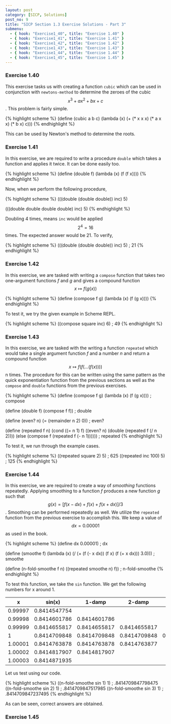 ```yaml
---
layout: post
category: [SICP, Solutions]
post_no: 9
title: "SICP Section 1.3 Exercise Solutions - Part 3"
submenu:
  - { hook: "Exercise1_40", title: "Exercise 1.40" }
  - { hook: "Exercise1_41", title: "Exercise 1.41" }
  - { hook: "Exercise1_42", title: "Exercise 1.42" }
  - { hook: "Exercise1_43", title: "Exercise 1.43" }
  - { hook: "Exercise1_44", title: "Exercise 1.44" }
  - { hook: "Exercise1_45", title: "Exercise 1.45" }
---
```


### Exercise 1.40<a name="Exercise1_40">&nbsp;</a>

This exercise tasks us with creating a function `cubic` which can be used in conjunction with `newtons-method` to determine the zeroes of the cubic $$x^3+ax^2+bx+c$$. This problem is fairly simple.

{% highlight scheme %}
(define (cubic a b c)
  (lambda (x) (+ (* x x x)
                 (* a x x)
                 (* b x)
                 c)))
{% endhighlight %}

This can be used by Newton's method to determine the roots.

<!--excerpt-->

### Exercise 1.41<a name="Exercise1_41">&nbsp;</a>

In this exercise, we are required to write a procedure `double` which takes a function and applies it twice. It can be done easily too.

{% highlight scheme %}
(define (double f)
  (lambda (x) (f (f x))))
{% endhighlight %}

Now, when we perform the following procedure,

{% highlight scheme %}
(((double (double double)) inc) 5)

(((double double double double) inc) 5)
{% endhighlight %}

Doubling 4 times, means `inc` would be applied $$2^4=16$$ times. The expected answer would be 21. To verify,

{% highlight scheme %}
(((double (double double)) inc) 5)
; 21
{% endhighlight %}

### Exercise 1.42<a name="Exercise1_42">&nbsp;</a>

In this exercise, we are tasked with writing a `compose` function that takes two one-argument functions *f* and *g* and gives a compound function $$x\mapsto f(g(x))$$

{% highlight scheme %}
(define (compose f g)
  (lambda (x) (f (g x))))
{% endhighlight %}

To test it, we try the given example in Scheme REPL.

{% highlight scheme %}
((compose square inc) 6)
; 49
{% endhighlight %}

### Exercise 1.43<a name="Exercise1_43">&nbsp;</a>

In this exercise, we are tasked with the writing a function `repeated` which would take a single argument function *f* and a number *n* and return a compound function $$x\mapsto f(f(...(f(x))))$$ n times. The procedure for this can be written using the same pattern as the quick exponentiation function from the previous sections as well as the `compose` and `double` functions from the previous exercises.

{% highlight scheme %}
(define (compose f g)
  (lambda (x) (f (g x))))
; compose

(define (double f) (compose f f))
; double

(define (even? n) (= (remainder n 2) 0))
; even?

(define (repeated f n)
  (cond ((= n 1) f)
        ((even? n)
         (double (repeated f (/ n 2))))
        (else
         (compose f (repeated f (- n 1))))))
; repeated
{% endhighlight %}

To test it, we run through the example cases.

{% highlight scheme %}
((repeated square 2) 5)
; 625
((repeated inc 100) 5)
; 125
{% endhighlight %}

### Exercise 1.44<a name="Exercise1_44">&nbsp;</a>

In this exercise, we are required to create a way of *smoothing* functions repeatedly. Applying smoothing to a function *f* produces a new function *g* such that $$g(x) = [f(x-dx) + f(x) + f(x+dx)]/3$$. Smoothing can be performed repeatedly as well. We utilize the `repeated` function from the previous exercise to accomplish this. We keep a value of $$dx = 0.00001$$ as used in the book.

{% highlight scheme %}
(define dx 0.00001)
; dx

(define (smoothe f)
  (lambda (x) (/ (+ (f (- x dx))
                    (f x)
                    (f (+ x dx)))
                 3.0)))
; smoothe

(define (n-fold-smoothe f n)
  ((repeated smoothe n) f))
; n-fold-smoothe
{% endhighlight %}

To test this function, we take the `sin` function. We get the following numbers for x around 1.

| x       | sin(x)       | 1-damp       | 2-damp       | 3-damp       |
|---------|--------------|--------------|--------------|--------------|
| 0.99997 | 0.8414547754 |              |              |              |
| 0.99998 | 0.8414601786 | 0.8414601786 |              |              |
| 0.99999 | 0.8414655817 | 0.8414655817 | 0.8414655817 |              |
| 1       | 0.8414709848 | 0.8414709848 | 0.8414709848 | 0.8414709847 |
| 1.00001 | 0.8414763878 | 0.8414763878 | 0.8414763877 |              |
| 1.00002 | 0.8414817907 | 0.8414817907 |              |              |
| 1.00003 | 0.8414871935 |              |              |              |

Let us test using our code.

{% highlight scheme %}
((n-fold-smoothe sin 1) 1)
; .8414709847798475
((n-fold-smoothe sin 2) 1)
; .8414709847517985
((n-fold-smoothe sin 3) 1)
; .8414709847237495
{% endhighlight %}

As can be seen, correct answers are obtained.

### Exercise 1.45<a name="Exercise1_45">&nbsp;</a>

